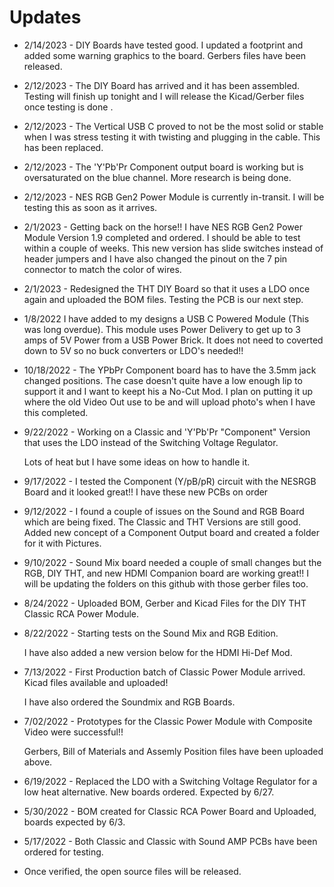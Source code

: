 
# Updates
- 2/14/2023 - DIY Boards have tested good.  I updated a footprint and added some warning graphics to the board.  Gerbers files have been released. <br>
- 2/12/2023 - The DIY Board has arrived and it has been assembled. Testing will finish up tonight and I will release the Kicad/Gerber files once testing is done .<br>
- 2/12/2023 - The Vertical USB C proved to not be the most solid or stable when I was stress testing it with twisting and plugging in the cable. This has been replaced. <br>
- 2/12/2023 - The 'Y'Pb'Pr Component output board is working but is oversaturated on the blue channel.  More research is being done. <br>
- 2/12/2023 - NES RGB Gen2 Power Module is currently in-transit. I will be testing this as soon as it arrives.


- 2/1/2023 - Getting back on the horse!! I have NES RGB Gen2 Power Module Version 1.9 completed and ordered. I should be able to test within a couple of weeks. 
  This new version has slide    switches instead of header jumpers and I have also changed the pinout on the 7 pin connector to match the color of wires.

- 2/1/2023 - Redesigned the THT DIY Board so that it uses a LDO once again and uploaded the BOM files.  Testing the PCB is our next step.

- 1/8/2022 I have added to my designs a USB C Powered Module (This was long overdue).
  This module uses Power Delivery to get up to 3 amps of 5V Power from a USB Power Brick.
  It does not need to coverted down to 5V so no buck converters or LDO's needed!!
  
- 10/18/2022 - The YPbPr Component board has to have the 3.5mm jack changed positions.  The case doesn't quite have a low enough lip to
 support it and I want to keept his a No-Cut Mod.  I plan on putting it up where the old Video Out use to be and will upload photo's when I have this completed.

- 9/22/2022 - Working on a Classic and 'Y'Pb'Pr "Component" Version that uses the LDO instead of the Switching Voltage Regulator.  

  Lots of heat but I have some ideas on how to handle it.

- 9/17/2022 - I tested the Component (Y/pB/pR) circuit with the NESRGB Board and it looked great!!  I have these new PCBs on order

- 9/12/2022 - I found a couple of issues on the Sound and RGB Board which are being fixed.  The Classic and THT Versions are still good.
 Added new concept of a Component Output board and created a folder for it with Pictures.

- 9/10/2022 - Sound Mix board needed a couple of small changes but the RGB, DIY THT, and new HDMI Companion board are working great!!
 I will be updating the folders on this github with those gerber files too.

- 8/24/2022 - Uploaded BOM, Gerber and Kicad Files for the DIY THT Classic RCA Power Module. 
- 8/22/2022 - Starting tests on the Sound Mix and RGB Edition.
  
  I have also added a new version below for the HDMI Hi-Def Mod.
- 7/13/2022 - First Production batch of Classic Power Module arrived.  Kicad files available and uploaded!

  I have also ordered the Soundmix and RGB Boards.
- 7/02/2022 - Prototypes for the Classic Power Module with Composite Video were successful!! 
  
  Gerbers, Bill of Materials and Assemly Position files have been uploaded above.
- 6/19/2022 - Replaced the LDO with a Switching Voltage Regulator for a low heat alternative.  New boards ordered. Expected by 6/27.
- 5/30/2022 - BOM created for Classic RCA Power Board and Uploaded, boards expected by 6/3.
- 5/17/2022 - Both Classic and Classic with Sound AMP PCBs have been ordered for testing.  
- Once verified, the open source files will be released.
